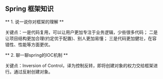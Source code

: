 ## Spring 框架知识

** 1. 说一说你对框架的理解 **

关键点：一是代码复用，可以让用户更加专注于业务逻辑，少些很多代码；
二是让项目结构更加合理(约定优于配置)、别人更加易懂；
三是代码更加健壮，在容错性、性能等方面更优。

** 2. 聊一聊spring的IOC机制 **

关键点：Inversion of Control，译为控制反转，即将创建对象的权力交给框架进行。通过反射创建对象。